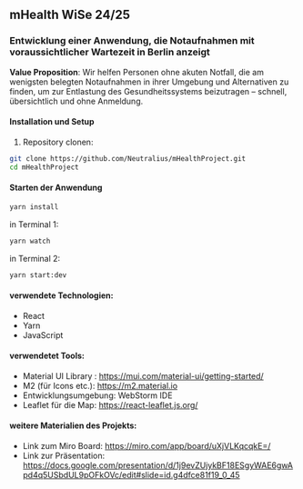 ## mHealth WiSe 24/25
### Entwicklung einer Anwendung, die Notaufnahmen mit voraussichtlicher Wartezeit in Berlin anzeigt

**Value Proposition**: Wir helfen Personen ohne akuten Notfall, die am wenigsten belegten Notaufnahmen in ihrer Umgebung und Alternativen zu finden, um zur Entlastung des Gesundheitssystems beizutragen – schnell, übersichtlich und ohne Anmeldung.
#### Installation und Setup 
1. Repository clonen:
```bash
git clone https://github.com/Neutralius/mHealthProject.git
cd mHealthProject
```
#### Starten der Anwendung
```bash
yarn install
```
in Terminal 1:
```bash
yarn watch
```
in Terminal 2:
```bash
yarn start:dev
```

#### verwendete Technologien:
- React
- Yarn
- JavaScript 

#### verwendetet Tools:
- Material UI Library : https://mui.com/material-ui/getting-started/
- M2 (für Icons etc.): https://m2.material.io
- Entwicklungsumgebung: WebStorm IDE
- Leaflet für die Map: https://react-leaflet.js.org/

#### weitere Materialien des Projekts:
- Link zum Miro Board: https://miro.com/app/board/uXjVLKqcqkE=/
- Link zur Präsentation: https://docs.google.com/presentation/d/1j9evZUjykBF18ESgyWAE6gwApd4q5USbdUL9pOFkOVc/edit#slide=id.g4dfce81f19_0_45
